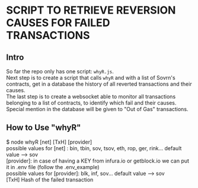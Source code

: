 # SCRIPT TO RETRIEVE REVERSION CAUSES FOR FAILED TRANSACTIONS  

## Intro  

So far the repo only has one script: `whyR.js`.  
Next step is to create a script that calls `whyR` and with a list of Sovrn's contracts, get in a database the history of all reverted transactions and their causes.  
The last step is to create a websocket able to monitor all transactions belonging to a list of contracts, to identify which fail and their causes. Special mention in the database will be given to "Out of Gas" transactions.  

## How to Use "whyR"  

 $ node whyR [net] [TxH] [provider]  
 possible values for [net] : bin, tbin, sov, tsov, eth, rop, ger, rink... default value --> sov  
 [provider]: in case of having a KEY from infura.io or getblock.io we can put it in .env file (follow the .env_example)    
 possible values for [provider]: blk, inf, sov... default value --> sov  
 [TxH] Hash of the failed transaction  
 